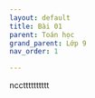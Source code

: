 ```yaml
---
layout: default
title: Bài 01
parent: Toán học
grand_parent: Lớp 9
nav_order: 1

---
```

ncctttttttttt
